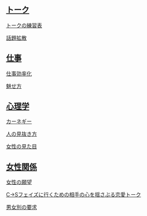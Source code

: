 
## [トーク](https://github.com/KetunikuLab/manual/tree/master/020.ヒューマンスキル/トーク)

[トークの練習表](https://github.com/KetunikuLab/manual/blob/master/020.ヒューマンスキル/トーク/トーク(自己鍛錬)の練習表.md)

[話題拡散](https://github.com/KetunikuLab/manual/blob/master/020.ヒューマンスキル/トーク/話題拡散のテンプレート.md)

## [仕事](https://github.com/KetunikuLab/manual/tree/master/020.ヒューマンスキル/仕事/効率化)

[仕事効率化](https://github.com/KetunikuLab/manual/blob/master/020.ヒューマンスキル/仕事/効率化/技術)

[魅せ方](https://github.com/KetunikuLab/manual/blob/master/020.ヒューマンスキル/仕事/セルフブランディング/セルフブランディング.md)

## [心理学](https://github.com/KetunikuLab/manual/tree/master/020.ヒューマンスキル/心理学)

[カーネギー](https://github.com/KetunikuLab/manual/blob/master/020.ヒューマンスキル/心理学/人を動かす(カーネギー).md)

[人の見抜き方](https://github.com/KetunikuLab/manual/blob/master/020.ヒューマンスキル/心理学/人を見抜く.md)

[女性の見た目](https://github.com/KetunikuLab/manual/blob/master/020.ヒューマンスキル/心理学/人相心理学.md)

## [女性関係](https://github.com/KetunikuLab/manual/blob/master/020.ヒューマンスキル/恋愛)

[女性の願望](https://github.com/KetunikuLab/manual/blob/master/020.ヒューマンスキル/恋愛/女性の潜在的な願望(テンプレート).md)

[C→Sフェイズに行くための相手の心を揺さぶる恋愛トーク](https://github.com/KetunikuLab/manual/blob/master/020.ヒューマンスキル/恋愛/相手の心を揺さぶる恋愛会話.md)

[男女別の要求](https://github.com/KetunikuLab/manual/blob/master/020.ヒューマンスキル/恋愛/要求.md)

[]()

[]()

[]()

[]()



